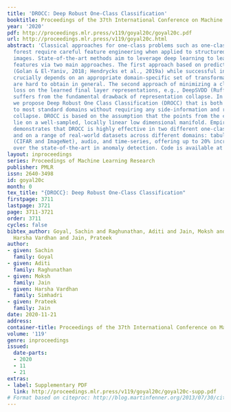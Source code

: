 ```yaml
---
title: 'DROCC: Deep Robust One-Class Classification'
booktitle: Proceedings of the 37th International Conference on Machine Learning
year: '2020'
pdf: http://proceedings.mlr.press/v119/goyal20c/goyal20c.pdf
url: http://proceedings.mlr.press/v119/goyal20c.html
abstract: 'Classical approaches for one-class problems such as one-class SVM and isolation
  forest require careful feature engineering when applied to structured domains like
  images. State-of-the-art methods aim to leverage deep learning to learn appropriate
  features via two main approaches. The first approach based on predicting transformations
  (Golan & El-Yaniv, 2018; Hendrycks et al., 2019a) while successful in some domains,
  crucially depends on an appropriate domain-specific set of transformations that
  are hard to obtain in general. The second approach of minimizing a classical one-class
  loss on the learned final layer representations, e.g., DeepSVDD (Ruff et al., 2018)
  suffers from the fundamental drawback of representation collapse. In this work,
  we propose Deep Robust One Class Classification (DROCC) that is both applicable
  to most standard domains without requiring any side-information and robust to representation
  collapse. DROCC is based on the assumption that the points from the class of interest
  lie on a well-sampled, locally linear low dimensional manifold. Empirical evaluation
  demonstrates that DROCC is highly effective in two different one-class problem settings
  and on a range of real-world datasets across different domains: tabular data, images
  (CIFAR and ImageNet), audio, and time-series, offering up to 20% increase in accuracy
  over the state-of-the-art in anomaly detection. Code is available at https://github.com/microsoft/EdgeML'
layout: inproceedings
series: Proceedings of Machine Learning Research
publisher: PMLR
issn: 2640-3498
id: goyal20c
month: 0
tex_title: "{DROCC}: Deep Robust One-Class Classification"
firstpage: 3711
lastpage: 3721
page: 3711-3721
order: 3711
cycles: false
bibtex_author: Goyal, Sachin and Raghunathan, Aditi and Jain, Moksh and Simhadri,
  Harsha Vardhan and Jain, Prateek
author:
- given: Sachin
  family: Goyal
- given: Aditi
  family: Raghunathan
- given: Moksh
  family: Jain
- given: Harsha Vardhan
  family: Simhadri
- given: Prateek
  family: Jain
date: 2020-11-21
address: 
container-title: Proceedings of the 37th International Conference on Machine Learning
volume: '119'
genre: inproceedings
issued:
  date-parts:
  - 2020
  - 11
  - 21
extras:
- label: Supplementary PDF
  link: http://proceedings.mlr.press/v119/goyal20c/goyal20c-supp.pdf
# Format based on citeproc: http://blog.martinfenner.org/2013/07/30/citeproc-yaml-for-bibliographies/
---
```

